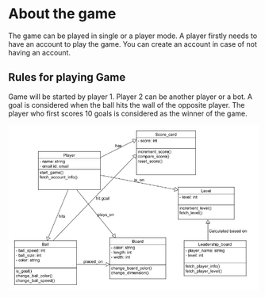 # About the game

The game can be played in single or a player mode.
A player firstly needs to have an account to play the game.
You can create an account in case of not having an account.

## Rules for playing Game

Game will be started by player 1. Player 2 can be another player or a bot. 
A goal is considered when the ball hits the wall of the opposite player. 
The player who first scores 10 goals is considered as the winner of the game.

![Sample Deployment](./pong_game.png)

